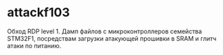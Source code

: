 # attackf103
Обход RDP level 1. 
Дамп файлов с микроконтроллеров семейства STM32F1, посредствам загрузки атакующей прошивки в SRAM и глитч атаки по питанию.
